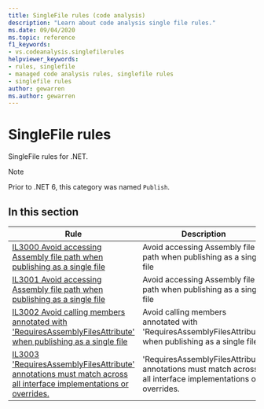 ```yaml
---
title: SingleFile rules (code analysis)
description: "Learn about code analysis single file rules."
ms.date: 09/04/2020
ms.topic: reference
f1_keywords:
- vs.codeanalysis.singlefilerules
helpviewer_keywords:
- rules, singlefile
- managed code analysis rules, singlefile rules
- singlefile rules
author: gewarren
ms.author: gewarren
---
```

# SingleFile rules

SingleFile rules for .NET.

> [!NOTE]
> Prior to .NET 6, this category was named `Publish`.

## In this section

|Rule|Description|
|----------|-----------------|
|[IL3000 Avoid accessing Assembly file path when publishing as a single file](il3000.md)|Avoid accessing Assembly file path when publishing as a single file|
|[IL3001 Avoid accessing Assembly file path when publishing as a single file](il3001.md)|Avoid accessing Assembly file path when publishing as a single file|
|[IL3002 Avoid calling members annotated with 'RequiresAssemblyFilesAttribute' when publishing as a single file](il3002.md)|Avoid calling members annotated with 'RequiresAssemblyFilesAttribute' when publishing as a single file|
|[IL3003 'RequiresAssemblyFilesAttribute' annotations must match across all interface implementations or overrides.](il3003.md)|'RequiresAssemblyFilesAttribute' annotations must match across all interface implementations or overrides.|
